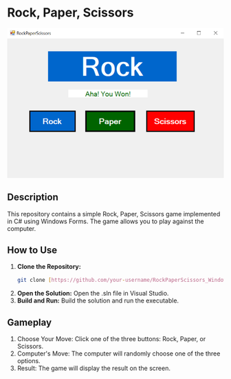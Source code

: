# Rock, Paper, Scissors


![Rock, Paper, Scissors game](RockPaperScissors_WindowsForms/Img.PNG)

## Description

This repository contains a simple Rock, Paper, Scissors game implemented in C# using Windows Forms. The game allows you to play against the computer. 

## How to Use

1. **Clone the Repository:**
   ```bash
   git clone [https://github.com/your-username/RockPaperScissors_WindowsForms.git](https://github.com/your-username/RockPaperScissors_WindowsForms.git)

2. **Open the Solution:**
  Open the .sln file in Visual Studio.
3. **Build and Run:**
 Build the solution and run the executable.

## Gameplay
1. Choose Your Move: Click one of the three buttons: Rock, Paper, or Scissors.
2. Computer's Move: The computer will randomly choose one of the three options.
3. Result: The game will display the result on the screen.
